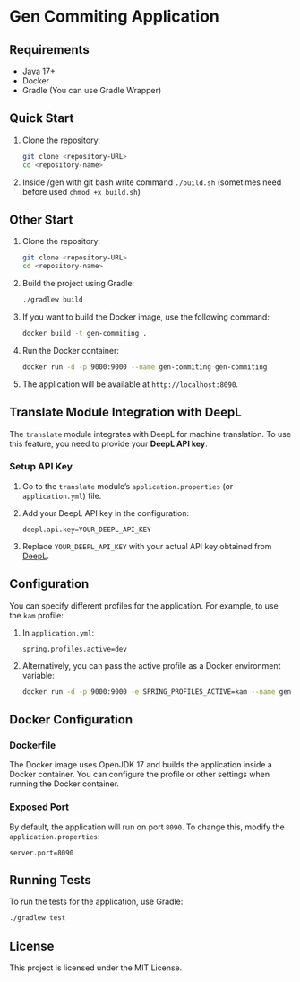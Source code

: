 
# Gen Commiting Application

## Requirements
- Java 17+
- Docker
- Gradle (You can use Gradle Wrapper)

## Quick Start
1. Clone the repository:
   ```bash
   git clone <repository-URL>
   cd <repository-name>
   ```
2. Inside /gen with git bash write command 
   ```./build.sh``` (sometimes need before used ```chmod +x build.sh```)

## Other Start
1. Clone the repository:
   ```bash
   git clone <repository-URL>
   cd <repository-name>
   ```

2. Build the project using Gradle:
   ```bash
   ./gradlew build
   ```

3. If you want to build the Docker image, use the following command:
   ```bash
   docker build -t gen-commiting .
   ```

4. Run the Docker container:
   ```bash
   docker run -d -p 9000:9000 --name gen-commiting gen-commiting
   ```

5. The application will be available at `http://localhost:8090`.

## Translate Module Integration with DeepL

The `translate` module integrates with DeepL for machine translation. To use this feature, you need to provide your **DeepL API key**.

### Setup API Key

1. Go to the `translate` module’s `application.properties` (or `application.yml`) file.
   
2. Add your DeepL API key in the configuration:
   ```properties
   deepl.api.key=YOUR_DEEPL_API_KEY
   ```

3. Replace `YOUR_DEEPL_API_KEY` with your actual API key obtained from [DeepL](https://www.deepl.com/pro#developer).

## Configuration

You can specify different profiles for the application. For example, to use the `kam` profile:

1. In `application.yml`:
   ```properties
   spring.profiles.active=dev
   ```

2. Alternatively, you can pass the active profile as a Docker environment variable:
   ```bash
   docker run -d -p 9000:9000 -e SPRING_PROFILES_ACTIVE=kam --name gen-commiting gen-commiting
   ```

## Docker Configuration

### Dockerfile

The Docker image uses OpenJDK 17 and builds the application inside a Docker container. You can configure the profile or other settings when running the Docker container.

### Exposed Port

By default, the application will run on port `8090`. To change this, modify the `application.properties`:
```properties
server.port=8090
```

## Running Tests

To run the tests for the application, use Gradle:
```bash
./gradlew test
```

## License

This project is licensed under the MIT License.
